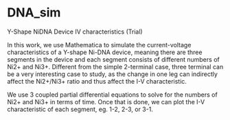 # DNA_sim
Y-Shape NiDNA Device IV characteristics (Trial)

In this work, we use Mathematica to simulate the current-voltage characteristics of a Y-shape Ni-DNA device, meaning there are three segments in the device and each segment consists of different numbers of Ni2+ and Ni3+. Different from the simple 2-terminal case, three terminal can be a very interesting case to study, as the change in one leg can indirectly affect the Ni2+/Ni3+ ratio and thus affect the I-V characteristic.

We use 3 coupled partial differential equations to solve for the numbers of Ni2+ and Ni3+ in terms of time. Once that is done, we can plot the I-V characteristic of each segment, eg. 1-2, 2-3, or 3-1.




